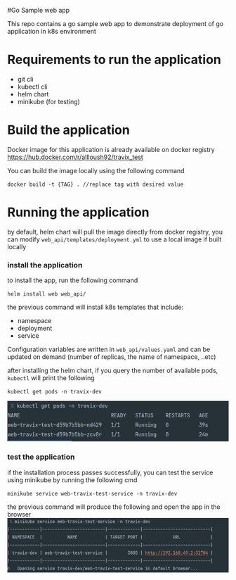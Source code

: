 #Go Sample web app

This repo contains a go sample web app to demonstrate deployment of go application in k8s environment

# Requirements to run the application
- git cli
- kubectl cli
- helm chart
- minikube (for testing)

# Build the application
Docker image for this application is already available on docker registry
https://hub.docker.com/r/allloush92/travix_test

You can build the image locally using the following command

```shell
docker build -t {TAG} . //replace tag with desired value
```

# Running the application
by default, helm chart will pull the image directly from docker registry, you can modify `web_api/templates/deployment.yml` to use a local image if built locally

### install the application

to install the app, run the following command
```shell
helm install web web_api/
```

the previous command will install k8s templates that include:
- namespace
- deployment
- service

Configuration variables are written in `web_api/values.yaml` and can be updated on demand (number of replicas, the name of namespace, ..etc)

after installing the helm chart, if you query the number of available pods, `kubectl` will print the following

```shell
kubectl get pods -n travix-dev
```
![get pods](./screenshots/get_pods.png?raw=true "get_pods")

### test the application

if the installation process passes successfully, you can test the service using minikube by running the following cmd
```shell
minikube service web-travix-test-service -n travix-dev 
```
the previous command will produce the following and open the app in the browser
![minikube run service](./screenshots/minikube_run_service.png?raw=true "minikube run service")